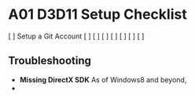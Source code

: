 A01 D3D11 Setup Checklist
======

[ ] Setup a Git Account
[ ] 
[ ] 
[ ] 
[ ] 
[ ] 
[ ] 
[ ] 

## Troubleshooting

- **Missing DirectX SDK**
  As of Windows8 and beyond, 
- 
